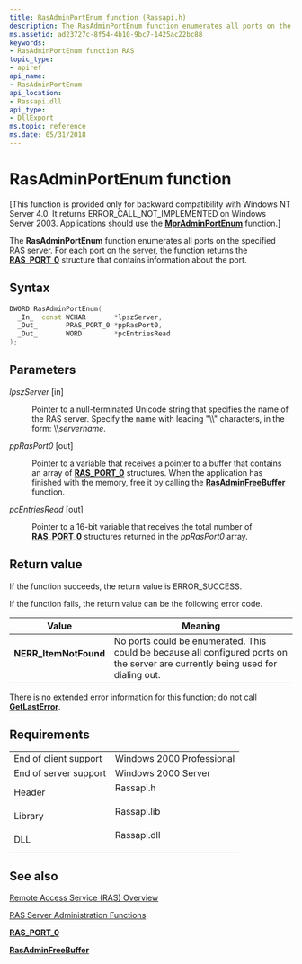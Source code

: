```yaml
---
title: RasAdminPortEnum function (Rassapi.h)
description: The RasAdminPortEnum function enumerates all ports on the specified RAS server. For each port on the server, the function returns the RAS\_PORT\_0 structure that contains information about the port.
ms.assetid: ad23727c-8f54-4b10-9bc7-1425ac22bc88
keywords:
- RasAdminPortEnum function RAS
topic_type:
- apiref
api_name:
- RasAdminPortEnum
api_location:
- Rassapi.dll
api_type:
- DllExport
ms.topic: reference
ms.date: 05/31/2018
---
```


# RasAdminPortEnum function

\[This function is provided only for backward compatibility with Windows NT Server 4.0. It returns ERROR\_CALL\_NOT\_IMPLEMENTED on Windows Server 2003. Applications should use the [**MprAdminPortEnum**](/windows/desktop/api/Mprapi/nf-mprapi-mpradminportenum) function.\]

The **RasAdminPortEnum** function enumerates all ports on the specified RAS server. For each port on the server, the function returns the [**RAS\_PORT\_0**](ras-port-0-str.md) structure that contains information about the port.

## Syntax


```C++
DWORD RasAdminPortEnum(
  _In_  const WCHAR       *lpszServer,
  _Out_       PRAS_PORT_0 *ppRasPort0,
  _Out_       WORD        *pcEntriesRead
);
```



## Parameters

<dl> <dt>

*lpszServer* \[in\]
</dt> <dd>

Pointer to a null-terminated Unicode string that specifies the name of the RAS server. Specify the name with leading "\\\\" characters, in the form: \\\\*servername*.

</dd> <dt>

*ppRasPort0* \[out\]
</dt> <dd>

Pointer to a variable that receives a pointer to a buffer that contains an array of [**RAS\_PORT\_0**](ras-port-0-str.md) structures. When the application has finished with the memory, free it by calling the [**RasAdminFreeBuffer**](rasadminfreebuffer.md) function.

</dd> <dt>

*pcEntriesRead* \[out\]
</dt> <dd>

Pointer to a 16-bit variable that receives the total number of [**RAS\_PORT\_0**](/windows/desktop/api/Mprapi/ns-mprapi-ras_port_0) structures returned in the *ppRasPort0* array.

</dd> </dl>

## Return value

If the function succeeds, the return value is ERROR\_SUCCESS.

If the function fails, the return value can be the following error code.



| Value                                                                                             | Meaning                                                                                                                                     |
|---------------------------------------------------------------------------------------------------|---------------------------------------------------------------------------------------------------------------------------------------------|
| <dl> <dt>**NERR\_ItemNotFound**</dt> </dl> | No ports could be enumerated. This could be because all configured ports on the server are currently being used for dialing out.<br/> |



 

There is no extended error information for this function; do not call [**GetLastError**](https://docs.microsoft.com/windows/desktop/api/errhandlingapi/nf-errhandlingapi-getlasterror).

## Requirements



|                                  |                                                                                        |
|----------------------------------|----------------------------------------------------------------------------------------|
| End of client support<br/> | Windows 2000 Professional<br/>                                                   |
| End of server support<br/> | Windows 2000 Server<br/>                                                         |
| Header<br/>                | <dl> <dt>Rassapi.h</dt> </dl>   |
| Library<br/>               | <dl> <dt>Rassapi.lib</dt> </dl> |
| DLL<br/>                   | <dl> <dt>Rassapi.dll</dt> </dl> |



## See also

<dl> <dt>

[Remote Access Service (RAS) Overview](about-remote-access-service.md)
</dt> <dt>

[RAS Server Administration Functions](ras-server-administration-functions.md)
</dt> <dt>

[**RAS\_PORT\_0**](ras-port-0-str.md)
</dt> <dt>

[**RasAdminFreeBuffer**](rasadminfreebuffer.md)
</dt> </dl>

 

 





